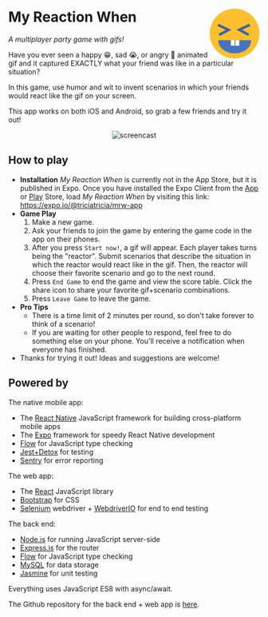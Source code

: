 # My Reaction When<img src='images/mrw_face_small.png' align='right' alt='logo' />

_A multiplayer party game with gifs!_

Have you ever seen a happy 😁, sad 😭, or angry 👿 animated gif and it captured EXACTLY what your friend was like in a particular situation?

In this game, use humor and wit to invent scenarios in which your friends would react like the gif on your screen.

This app works on both iOS and Android, so grab a few friends and try it out!

<center>
<img src='images/mrw_screencast.gif' alt='screencast' />
</center>

## How to play
- **Installation** _My Reaction When_ is currently not in the App Store, but it is published in Expo. Once you have installed the Expo Client from the [App](https://itunes.apple.com/app/apple-store/id982107779?ct=www&mt=8) or [Play](https://play.google.com/store/apps/details?id=host.exp.exponent&referrer=www) Store, load _My Reaction When_ by visiting this link: https://expo.io/@triciatricia/mrw-app
- **Game Play**
  1. Make a new game.
  2. Ask your friends to join the game by entering the game code in the app on their phones.
  3. After you press `Start now!`, a gif will appear.
  Each player takes turns being the "reactor". Submit scenarios that describe the situation in which the reactor would react like in the gif. Then, the reactor will choose their favorite scenario and go to the next round.
  4. Press `End Game` to end the game and view the score table. Click the share icon to share your favorite gif+scenario combinations.
  5. Press `Leave Game` to leave the game.
- **Pro Tips**
  - There is a time limit of 2 minutes per round, so don't take forever to think of a scenario!
  - If you are waiting for other people to respond, feel free to do something else on your phone. You'll receive a notification when everyone has finished.
- Thanks for trying it out! Ideas and suggestions are welcome!

## Powered by
The native mobile app:
- The [React Native](https://facebook.github.io/react-native/) JavaScript framework for building cross-platform mobile apps
- The [Expo](https://expo.io/) framework for speedy React Native development
- [Flow](https://flow.org/) for JavaScript type checking
- [Jest+Detox](https://github.com/wix/detox) for testing
- [Sentry](https://sentry.io) for error reporting

The web app:
- The [React](https://reactjs.org/) JavaScript library
- [Bootstrap](https://getbootstrap.com/) for CSS
- [Selenium](http://www.seleniumhq.org/) webdriver + [WebdriverIO](http://webdriver.io/) for end to end testing

The back end:
- [Node.js](https://nodejs.org) for running JavaScript server-side
- [Express.js](https://expressjs.com/) for the router
- [Flow](https://flow.org/) for JavaScript type checking
- [MySQL](https://www.mysql.com/) for data storage
- [Jasmine](https://github.com/jasmine/jasmine) for unit testing


Everything uses JavaScript ES8 with async/await.

The Github repository for the back end + web app is [here](https://github.com/triciatricia/partygames).
